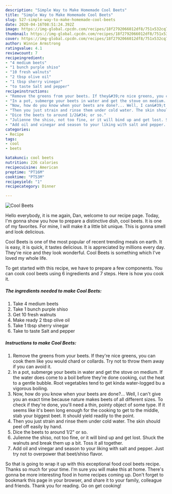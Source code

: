 ```yaml
---
description: "Simple Way to Make Homemade Cool Beets"
title: "Simple Way to Make Homemade Cool Beets"
slug: 527-simple-way-to-make-homemade-cool-beets
date: 2020-04-16T08:51:24.392Z
image: https://img-global.cpcdn.com/recipes/18f2792066012df8/751x532cq70/cool-beets-recipe-main-photo.jpg
thumbnail: https://img-global.cpcdn.com/recipes/18f2792066012df8/751x532cq70/cool-beets-recipe-main-photo.jpg
cover: https://img-global.cpcdn.com/recipes/18f2792066012df8/751x532cq70/cool-beets-recipe-main-photo.jpg
author: Winnie Armstrong
ratingvalue: 4.1
reviewcount: 7
recipeingredient:
- "4 medium beets"
- "1 bunch purple shiso"
- "10 fresh walnuts"
- "2 tbsp olive oil"
- "1 tbsp sherry vinegar"
- "to taste Salt and pepper"
recipeinstructions:
- "Remove the greens from your beets. If they&#39;re nice greens, you can cook them like you would chard or collards. Try not to throw them away if you can avoid it."
- "In a pot, submerge your beets in water and get the stove on medium. If the water does come to a boil before they&#39;re done cooking, cut the heat to a gentle bubble. Root vegetables tend to get kinda water-logged bu a vigorous boiling."
- "Now, how do you know when your beets are done?... Well, I can&#39;t give you an exact time because nature makes beets of all different sizes. To check if they&#39;re done, you&#39;ll need a thin, pointy object of some type. If it seems like it&#39;s been long enough for the cooking to get to the middle, stab your biggest beet. It should yield readily to the point."
- "Then you just strain and rinse them under cold water. The skin should peel off easily by hand."
- "Dice the beets to around 1/2&#34; or so."
- "Julienne the shiso, not too fine, or it will bind up and get lost. Shuck the walnuts and break them up a bit. Toss it all together."
- "Add oil and vinegar and season to your liking with salt and pepper. Just try not to overpower that beet/shiso flavor."
categories:
- Recipe
tags:
- cool
- beets

katakunci: cool beets 
nutrition: 226 calories
recipecuisine: American
preptime: "PT16M"
cooktime: "PT53M"
recipeyield: "1"
recipecategory: Dinner

---
```



![Cool Beets](https://img-global.cpcdn.com/recipes/18f2792066012df8/751x532cq70/cool-beets-recipe-main-photo.jpg)

Hello everybody, it is me again, Dan, welcome to our recipe page. Today, I'm gonna show you how to prepare a distinctive dish, cool beets. It is one of my favorites. For mine, I will make it a little bit unique. This is gonna smell and look delicious.

Cool Beets is one of the most popular of recent trending meals on earth. It is easy, it is quick, it tastes delicious. It is appreciated by millions every day. They're nice and they look wonderful. Cool Beets is something which I've loved my whole life.




To get started with this recipe, we have to prepare a few components. You can cook cool beets using 6 ingredients and 7 steps. Here is how you cook it.

<!--inarticleads1-->

##### The ingredients needed to make Cool Beets:

1. Take 4 medium beets
1. Take 1 bunch purple shiso
1. Get 10 fresh walnuts
1. Make ready 2 tbsp olive oil
1. Take 1 tbsp sherry vinegar
1. Take to taste Salt and pepper




<!--inarticleads2-->

##### Instructions to make Cool Beets:

1. Remove the greens from your beets. If they&#39;re nice greens, you can cook them like you would chard or collards. Try not to throw them away if you can avoid it.
1. In a pot, submerge your beets in water and get the stove on medium. If the water does come to a boil before they&#39;re done cooking, cut the heat to a gentle bubble. Root vegetables tend to get kinda water-logged bu a vigorous boiling.
1. Now, how do you know when your beets are done?... Well, I can&#39;t give you an exact time because nature makes beets of all different sizes. To check if they&#39;re done, you&#39;ll need a thin, pointy object of some type. If it seems like it&#39;s been long enough for the cooking to get to the middle, stab your biggest beet. It should yield readily to the point.
1. Then you just strain and rinse them under cold water. The skin should peel off easily by hand.
1. Dice the beets to around 1/2&#34; or so.
1. Julienne the shiso, not too fine, or it will bind up and get lost. Shuck the walnuts and break them up a bit. Toss it all together.
1. Add oil and vinegar and season to your liking with salt and pepper. Just try not to overpower that beet/shiso flavor.




So that is going to wrap it up with this exceptional food cool beets recipe. Thanks so much for your time. I'm sure you will make this at home. There's gonna be more interesting food in home recipes coming up. Don't forget to bookmark this page in your browser, and share it to your family, colleague and friends. Thank you for reading. Go on get cooking!
